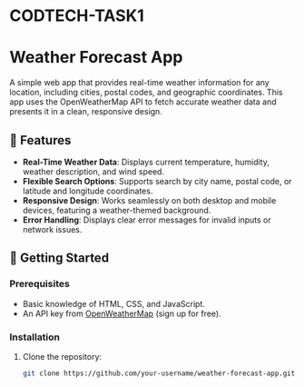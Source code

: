 # CODTECH-TASK1

# Weather Forecast App

A simple web app that provides real-time weather information for any location, including cities, postal codes, and geographic coordinates. This app uses the OpenWeatherMap API to fetch accurate weather data and presents it in a clean, responsive design.

## 🌟 Features

- **Real-Time Weather Data**: Displays current temperature, humidity, weather description, and wind speed.
- **Flexible Search Options**: Supports search by city name, postal code, or latitude and longitude coordinates.
- **Responsive Design**: Works seamlessly on both desktop and mobile devices, featuring a weather-themed background.
- **Error Handling**: Displays clear error messages for invalid inputs or network issues.

## 🚀 Getting Started

### Prerequisites

- Basic knowledge of HTML, CSS, and JavaScript.
- An API key from [OpenWeatherMap](https://openweathermap.org/) (sign up for free).

### Installation

1. Clone the repository:
   ```bash
   git clone https://github.com/your-username/weather-forecast-app.git
